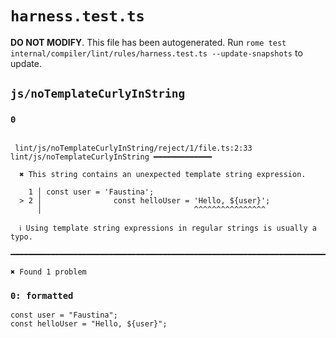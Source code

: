 # `harness.test.ts`

**DO NOT MODIFY**. This file has been autogenerated. Run `rome test internal/compiler/lint/rules/harness.test.ts --update-snapshots` to update.

## `js/noTemplateCurlyInString`

### `0`

```

 lint/js/noTemplateCurlyInString/reject/1/file.ts:2:33 lint/js/noTemplateCurlyInString ━━━━━━━━━━━━━

  ✖ This string contains an unexpected template string expression.

    1 │ const user = 'Faustina';
  > 2 │                const helloUser = 'Hello, ${user}';
      │                                  ^^^^^^^^^^^^^^^^

  ℹ Using template string expressions in regular strings is usually a typo.

━━━━━━━━━━━━━━━━━━━━━━━━━━━━━━━━━━━━━━━━━━━━━━━━━━━━━━━━━━━━━━━━━━━━━━━━━━━━━━━━━━━━━━━━━━━━━━━━━━━━

✖ Found 1 problem

```

### `0: formatted`

```
const user = "Faustina";
const helloUser = "Hello, ${user}";

```

